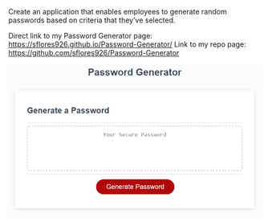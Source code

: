 Create an application that enables employees to generate random passwords based on criteria that they’ve selected.

Direct link to my Password Generator page: https://sflores926.github.io/Password-Generator/
Link to my repo page: https://github.com/sflores926/Password-Generator

![Picture of my webpage](./Assets/03-javascript-homework-demo.png)



